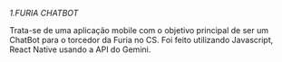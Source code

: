 *1.FURIA CHATBOT*

Trata-se de uma aplicação mobile com o objetivo principal de ser um ChatBot para o torcedor da Furia no CS.
Foi feito utilizando Javascript, React Native usando a API do Gemini.
